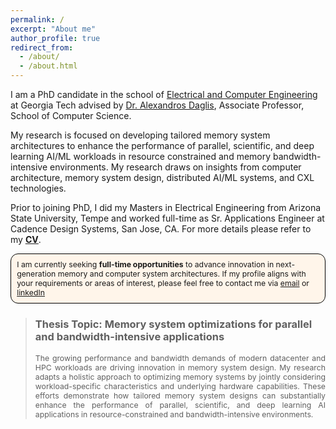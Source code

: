```yaml
---
permalink: /
excerpt: "About me"
author_profile: true
redirect_from: 
  - /about/
  - /about.html
---
```

<!-- Google tag (gtag.js) -->
<script async src="https://www.googletagmanager.com/gtag/js?id=G-M9VN5LC2X6"></script>
<script>
  window.dataLayer = window.dataLayer || [];
  function gtag(){dataLayer.push(arguments);}
  gtag('js', new Date());

  gtag('config', 'G-M9VN5LC2X6');
</script>  

I am a PhD candidate in the school of [Electrical and Computer Engineering](https://ece.gatech.edu/) at Georgia Tech advised by [Dr. Alexandros Daglis](https://faculty.cc.gatech.edu/~adaglis3/#students), Associate Professor, School of Computer Science.  

My research is focused on developing tailored memory system architectures to enhance the performance of parallel, scientific, and deep learning AI/ML workloads in resource constrained and memory bandwidth-intensive environments. My research draws on insights from computer architecture, memory system design, distributed AI/ML systems, and CXL technologies. 

Prior to joining PhD, I did my Masters in Electrical Engineering from Arizona State University, Tempe and worked full-time as Sr. Applications Engineer at Cadence Design Systems, San Jose, CA. For more details please refer to my [**<u>CV</u>**](files/CV-DivyaKiran_Kadiyala.pdf).


<!---
  - I'm currently seeking full-time opportunities to drive innovation in next-generation memory and distributed system architectures to accelerate parallel and memory bandwidth intensive applications. If you are interested in a collaboration, please reach out to me via email: dkadiyala3@gatech.edu
-->

<div style="border-radius: 12px; padding: 0.75em; margin-top: 0.5em; margin-bottom: 0.5em; background: #FFF5EA; border: 1px solid black; font-size: 0.875em;"> I am currently seeking <strong>full-time opportunities</strong> to advance innovation in next-generation memory and computer system architectures. If my profile aligns with your requirements or areas of interest, please feel free to contact me via <a href="mailto:dkadiyala3@gatech.edu">email</a> or <a href="https://www.linkedin.com/in/divyakirankadiyala/">linkedIn</a></div>

>### Thesis Topic: Memory system optimizations for parallel and bandwidth-intensive applications
>
><div style="text-align: justify; font-size: 0.875em;">
>The growing performance and bandwidth demands of modern datacenter and HPC workloads are driving innovation in memory system design. My research adapts a holistic approach to optimizing memory systems by jointly considering workload-specific characteristics and underlying hardware capabilities. These efforts demonstrate how tailored memory system designs can substantially enhance the performance of parallel, scientific, and deep learning AI applications in resource-constrained and bandwidth-intensive environments.
></div>

<!-- 
I am an Assistant Professor in the [Electrical Engineering and Computer Sciences](https://eecs.berkeley.edu/) department at [UC Berkeley](https://berkeley.edu/). 
Prior to joining Berkeley, I completed my PhD at EPFL in Switzerland and my bachelor's degree at IIT Bombay.

I am a **computer systems** researcher, and my work focuses on developing techniques that
enable engineers to build systems with **well-understood performance and functionality**. 
My research draws on insights from a broad set of domains, including operating systems, networking, computer architecture, and formal methods. 
My work has received several awards, including the [ACM SIGOPS Dennis M. Ritchie Award](https://www.sigops.org/awards/dmr/), the [Eurosys Roger Needham PhD Award](https://www.eurosys.org/awards/roger-needham-phd-award), and the [Dimitris N. Chorafas Award](https://www.weizmann.ac.il/feinberg/about/dimitris-n-chorafas-prize/about-foundation-and-prize), and several of the systems I have helped design have been deployed in production at companies such as Meta and Alibaba. More details can be found in my [CV](files/rishabh-cv.pdf). 

<div style="border-radius: 12px; padding: 0.75em; margin-top: 0.5em; margin-bottom: 0.5em; background: #FFF5EA; border: 1px solid black; font-size: 0.875em;">
  <strong>I am always interested in finding talented and ambitious students to join my group!</strong> For students already at Berkeley, the best way to contact me is via <a href="mailto:rishabh.iyer@berkeley.edu">email</a>. For students seeking to join Berkeley, please refer to the <a href="https://eecs.berkeley.edu/academics/graduate/research-programs/admissions/">Berkeley EECS Graduate Admissions page</a> and mention my name on your application.
</div>

Active Research Directions 
----
Below are a few of my ongoing projects. A full list of my publications can be found [here](/publications).

<div style="border-radius: 12px; padding: 0.75em; margin-top: 0em; margin-bottom: 0.5em; background: #F2FAFF; border: 1px solid black; font-size: 0.85em;">
    <strong> <a href="{{ '/perf-interfaces/' | relative_url }}"> Performance Interfaces for Systems SW & HW:</a></strong>
Semantic interfaces---such as code documentation and specifications---provide simple, abstract descriptions of a system’s functionality, enabling engineers to reason about and use the system’s functionality without having to understand the implementation. In contrast, there exist no equivalent interfaces for system performance, despite performance having become a first-class citizen in system design. <br><br>

The goal of this project is to develop techniques that enable summarizing system performance in succinct yet precise interfaces, allowing engineers to efficiently yet accurately reason about a system's expected performance before it is deployed in production. 
So far, we have demonstrated that it is feasible to realize such performance interfaces for a wide range of low-level systems software and hardware, ranging from packet processing applications [<a href="{{ '/files/pix.pdf' | relative_url }}">PIX</a>], to low-level systems code such as OS system calls and cryptographic libraries [<a href="{{ '/files/cfar.pdf' | relative_url }}">CFAR</a>],
and specialized hardware accelerators for tasks such as deep learning [<a href="{{ '/files/lpn.pdf' | relative_url }}">LTC</a>].
Looking ahead, we are keen to realize such interfaces for large-scale distributed applications and enable efficient reasoning about end-to-end latency and throughput for such applications.
</div>

<div style="border-radius: 12px; padding: 0.75em; margin-top: 1.5em; margin-bottom: 0.5em; background: #F2FAFF; border: 1px solid black; font-size: 0.85em;">
    <strong> <a href="{{ '/files/kflex.pdf' | relative_url }}"> Fast, Flexible, and Practical OS Kernel Extensions:</a></strong>
The ability to safely extend OS kernel functionality is a longstanding goal in OS design, with the widespread use of the
eBPF framework in datacenter infrastructure demonstrating the benefits of such extensibility. Unfortunately, existing solutions
for kernel extensibility (including eBPF) are limited in terms of either the flexibility they offer users or the performance overheads incurred. <br><br>

The goal of this project is to enable engineers to write fast, flexible, and easily deployable kernel extensions. 
As a first step, we built <a href="{{ '/files/kflex.pdf' | relative_url }}">KFlex</a>, a framework that significantly improves the flexibility of eBPF extensions in Linux while incurring negligible performance overheads. 
KFlex is being upstreamed into the Linux kernel mainline and is in the late prototype stage at Meta. 
Looking ahead, we are keen to further push the limits of kernel extensibility and seek to understand whether kernel extensions can be used to not only modify OS policy but also enable structural OS innovations. 
</div>

<div style="border-radius: 12px; padding: 0.75em; margin-top: 1.5em; margin-bottom: 0.5em; background: #F2FAFF; border: 1px solid black; font-size: 0.85em;">
    <strong> Building Reliable and Provably Correct Systems:</strong>
I am also interested in improving system reliability using formal and semi‑formal methods.  
Given the growing criticality of networking infrastructure in modern society, my work in this area has focused on <a href="{{ '/files/hodor.pdf' | relative_url }}">software-defined wide‑area networks</a>, <a href="{{ '/files/vigor.pdf' | relative_url }}">in‑network packet‑processing applications</a>, and <a href="{{ '/files/sublayering.pdf' | relative_url }}">network stacks running on end hosts</a>.

</div>
-->